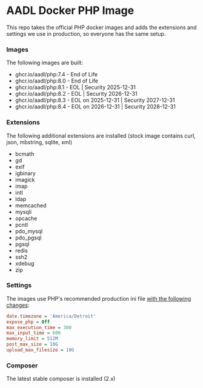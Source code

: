 # AADL Docker PHP Image

This repo takes the official PHP docker images and adds the extensions and settings we use in production, so everyone has the same setup.

### Images

The following images are built:

- ghcr.io/aadl/php:7.4 - End of Life
- ghcr.io/aadl/php:8.0 - End of Life
- ghcr.io/aadl/php:8.1 - EOL | Security 2025-12-31
- ghcr.io/aadl/php:8.2 - EOL | Security 2026-12-31
- ghcr.io/aadl/php:8.3 - EOL on 2025-12-31 | Security 2027-12-31
- ghcr.io/aadl/php:8.4 - EOL on 2026-12-31 | Security 2028-12-31

### Extensions

The following additional extensions are installed (stock image contains curl, json, mbstring, sqlite, xml)

- bcmath
- gd
- exif
- igbinary
- imagick
- imap
- intl
- ldap
- memcached
- mysqli
- opcache
- pcntl
- pdo_mysql
- pdo_pgsql
- pgsql
- redis
- ssh2
- xdebug
- zip

### Settings

The images use PHP's recommended production ini file [with the following changes](aadl.ini):

```ini
date.timezone = 'America/Detroit'
expose_php = Off
max_execution_time = 300
max_input_time = 600
memory_limit = 512M
post_max_size = 10G
upload_max_filesize = 10G
```

### Composer

The latest stable composer is installed (2.x)
